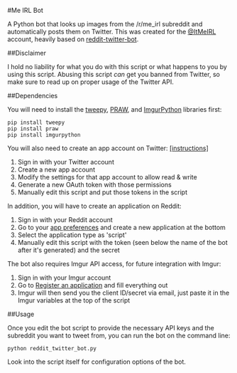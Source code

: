 #Me IRL Bot

A Python bot that looks up images from the /r/me_irl subreddit and automatically posts them on Twitter. This was created for the [@ItMeIRL](https://twitter.com/ItMeIRL) account, heavily based on [reddit-twitter-bot](https://github.com/rhiever/reddit-twitter-bot).

##Disclaimer

I hold no liability for what you do with this script or what happens to you by using this script. Abusing this script *can* get you banned from Twitter, so make sure to read up on proper usage of the Twitter API.

##Dependencies

You will need to install the [tweepy](https://github.com/tweepy/tweepy), [PRAW](https://praw.readthedocs.org/en/), and [ImgurPython](https://github.com/Imgur/imgurpython) libraries first:

    pip install tweepy
    pip install praw
    pip install imgurpython
    
You will also need to create an app account on Twitter: [[instructions]](https://dev.twitter.com/apps)

1. Sign in with your Twitter account
2. Create a new app account
3. Modify the settings for that app account to allow read & write
4. Generate a new OAuth token with those permissions
5. Manually edit this script and put those tokens in the script

In addition, you will have to create an application on Reddit:

1. Sign in with your Reddit account
2. Go to your [app preferences](https://www.reddit.com/prefs/apps) and create a new application at the bottom
3. Select the application type as 'script'
4. Manually edit this script with the token (seen below the name of the bot after it's generated) and the secret

The bot also requires Imgur API access, for future integration with Imgur:

1. Sign in with your Imgur account
2. Go to [Register an application](https://api.imgur.com/oauth2/addclient) and fill everything out
3. Imgur will then send you the client ID/secret via email, just paste it in the Imgur variables at the top of the script

##Usage

Once you edit the bot script to provide the necessary API keys and the subreddit you want to tweet from, you can run the bot on the command line:

    python reddit_twitter_bot.py
 
Look into the script itself for configuration options of the bot.
